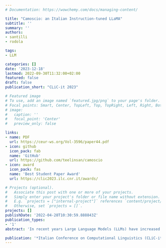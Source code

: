 ```yaml
---
# Documentation: https://wowchemy.com/docs/managing-content/

title: "Camoscio: an Italian Instruction-tuned LLaMA"
subtitle: ''
summary: ''
authors:
- santilli
- rodola

tags:
- LLM

categories: []
date: '2023-12-18'
lastmod: 2022-09-30T11:32:00+02:00
featured: false
draft: false
publication_short: "CLiC-it 2023"

# Featured image
# To use, add an image named `featured.jpg/png` to your page's folder.
# Focal points: Smart, Center, TopLeft, Top, TopRight, Left, Right, BottomLeft, Bottom, BottomRight.
# image:
#   caption: ''
#   focal_point: 'Center'
#   preview_only: false

links:
- name: PDF
  url: https://ceur-ws.org/Vol-3596/paper44.pdf
- icon: github
  icon_pack: fab
  name: 'GitHub'
  url: https://github.com/teelinsan/camoscio
- icon: award
  icon_pack: fas
  name: 'Best Student Paper Award'
  url: https://clic2023.ilc.cnr.it/awards/

# Projects (optional).
#   Associate this post with one or more of your projects.
#   Simply enter your project's folder or file name without extension.
#   E.g. `projects = ["internal-project"]` references `content/project/deep-learning/index.md`.
#   Otherwise, set `projects = []`.
projects: []
publishDate: '2022-04-28T10:30:59.888843Z'
publication_types:
- '1'
abstract: 'In recent years Large Language Models (LLMs) have increased the state of the art on several natural language processing tasks. However, their accessibility is often limited to paid API services, posing challenges for researchers in conducting extensive investigations. On the other hand, while some open-source models have been proposed by the community, they are typically English-centric or multilingual without a specific adaptation for the Italian language. In an effort to democratize the available and open resources for the Italian language, in this paper we introduce Camoscio: a language model specifically tuned to follow users' prompts in Italian. Specifically, we finetuned the smallest variant of LLaMA (7b) with LoRA on a corpus of instruction prompts translated to Italian via ChatGPT. Results indicate that the model's zero-shot performance on various downstream tasks in Italian competes favorably with existing models specifically finetuned for those tasks. All the artifacts (code, dataset, model) are released to the community.'

publication: '*Italian Conference on Computational Linguistics (CLiC-it 2023)*'
---
```

